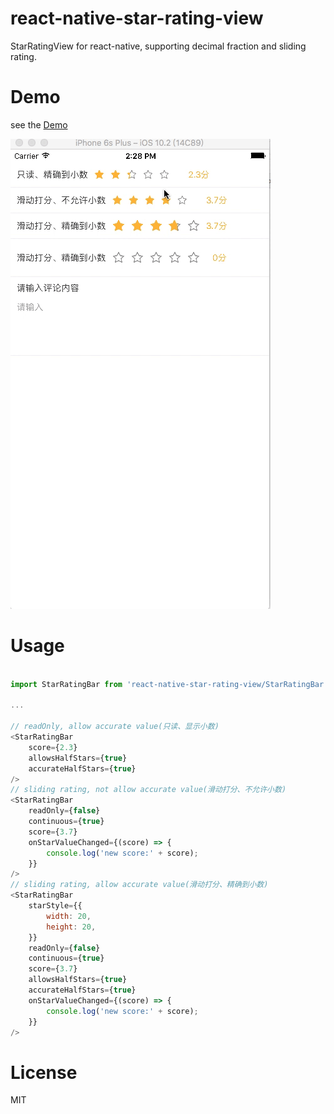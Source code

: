 # react-native-star-rating-view
StarRatingView for react-native, supporting decimal fraction and sliding rating.

# Demo
see the [Demo](Demo/StarRatingViewDemo)

![image](Demo/StarRatingViewDemo/demo.gif)

# Usage
```js

import StarRatingBar from 'react-native-star-rating-view/StarRatingBar'

...

// readOnly, allow accurate value(只读、显示小数)
<StarRatingBar
    score={2.3}
    allowsHalfStars={true}
    accurateHalfStars={true}
/>
// sliding rating, not allow accurate value(滑动打分、不允许小数)
<StarRatingBar
    readOnly={false}
    continuous={true}
    score={3.7}
    onStarValueChanged={(score) => {
        console.log('new score:' + score);
    }}
/>
// sliding rating, allow accurate value(滑动打分、精确到小数)
<StarRatingBar
    starStyle={{
        width: 20,
        height: 20,
    }}
    readOnly={false}
    continuous={true}
    score={3.7}
    allowsHalfStars={true}
    accurateHalfStars={true}
    onStarValueChanged={(score) => {
        console.log('new score:' + score);
    }}
/>

```

# License
MIT